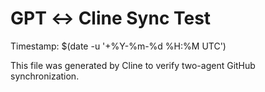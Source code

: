 # GPT ↔ Cline Sync Test
Timestamp: $(date -u '+%Y-%m-%d %H:%M UTC')

This file was generated by Cline to verify two-agent GitHub synchronization.
